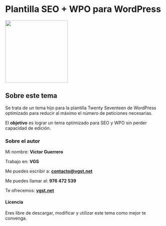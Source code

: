 # Plantilla SEO + WPO para WordPress

<img src="https://vgst.net/img/vgs_color.svg" width="200">

## Sobre este tema

Se trata de un tema hijo para la plantilla Twenty Seventeen de WordPress optimizado para reducir al máximo el número de peticiones necesarias.

El **objetivo** es lograr un tema optimizado para SEO y WPO sin perder capacidad de edición.


### Sobre el autor

Mi nombre: **Víctor Guerrero**

Trabajo en: **VGS**

Me puedes escribir a: **contacto@vgst.net**

Me puedes llamar al: **976 472 539**

Te ofrecemos: **[vgst.net](https://vgst.net)**


#### Licencia

Eres libre de descargar, modificar y utilizar este tema como mejor te convenga.
